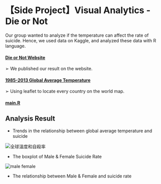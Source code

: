 # 【Side Project】Visual Analytics - Die or Not

Our group wanted to analyze if the temperature can affect the rate of suicide. Hence, we used data on Kaggle, and analyzed these data with R language.
 
#### [Die or Not Website](https://wuihsuan.wixsite.com/dieornot)
➢ We published our result on the website.

#### [1985-2013 Global Average Temperature](https://rpubs.com/blog880203/globalavgtemp)
➢ Using leaflet to locate every country on the world map.

#### [main.R](https://github.com/uranus-wyx/SideProject-DieorNot/blob/main/main.R)

## Analysis Result

- Trends in the relationship between global average temperature and suicide

![全球溫度和自殺率](https://github.com/uranus-wyx/VisualAnalytics-learning/assets/55570963/3da02f96-eff5-4bc3-8134-60e851f9bbad)


- The boxplot of Male & Female Suicide Rate


![male female](https://github.com/uranus-wyx/VisualAnalytics-learning/assets/55570963/09d191f6-682b-4cea-bc67-b5963cd9fe74)


- The relationship between Male & Female and suicide rate



